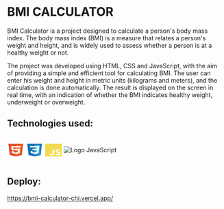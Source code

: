# BMI CALCULATOR


BMI Calculator is a project designed to calculate a person's body mass index. The body mass index (BMI) is a measure that relates a person's weight and height, and is widely used to assess whether a person is at a healthy weight or not.

The project was developed using HTML, CSS and JavaScript, with the aim of providing a simple and efficient tool for calculating BMI. The user can enter his weight and height in metric units (kilograms and meters), and the calculation is done automatically. The result is displayed on the screen in real time, with an indication of whether the BMI indicates healthy weight, underweight or overweight.

## Technologies used:

<div style="display: inline_block"><br>
  <img align="center" alt="HTML5 Logo" height="30" width="40" src="https://raw.githubusercontent.com/devicons/devicon/master/icons/html5/html5-original.svg">
  <img align="center" alt="Css 3 Logo" height="30" width="40" src="https://raw.githubusercontent.com/devicons/devicon/master/icons/css3/css3-original.svg">
  <img align="center" alt="Logo JavaScript" height="30" width="40" src="https://raw.githubusercontent.com/devicons/devicon/master/icons/javascript/javascript-plain.svg">
  <img align="center" alt="Logo JavaScript" height="30" width="40" src="https://cdn.jsdelivr.net/gh/devicons/devicon/icons/sass/sass-original.svg"/>
</div>

<br>

## Deploy: 

https://bmi-calculator-chi.vercel.app/
